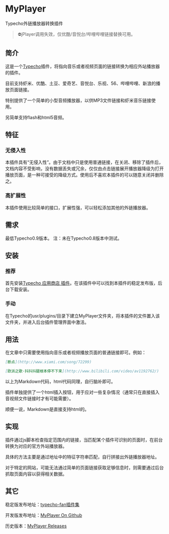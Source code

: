 MyPlayer
========

Typecho外链播放器转换插件

 > :no_entry:jPlayer调用失效，仅优酷/音悦台/哔哩哔哩链接替换可用。

## 简介

这是一个[Typecho][1]插件，将指向音乐或者视频页面的链接转换为相应外站播放器的插件。

目前支持虾米、优酷、土豆、爱奇艺、音悦台、乐视、56、哔哩哔哩、新浪的播放页面链接。

特别提供了一个简单的小型音频播放器，以供MP3文件链接和虾米音乐链接使用。

另简单支持flash和html5音频。

## 特征

### 无侵入性

本插件具有“无侵入性”。由于文档中只是使用普通链接，在关闭、移除了插件后，文档内容不受影响，没有数据丢失或冗余，仅仅由点击链接展开播放器降级为打开播放页面，是一种可接受的降级方式。使用后不喜欢本插件的可以随意关闭并删除之。

### 高扩展性

本插件使用比较简单的接口，扩展性强，可以轻松添加其他的外链播放器。

## 需求

最低Typecho0.9版本。
注：未在Typecho0.8版本中测试。

## 安装

### 推荐

首先安装[Typecho 应用商店 插件][4]。在该插件中可以找到本插件的稳定发布版，后台下载安装。

### 手动

在Typecho的usr/plugins/目录下建立MyPlayer文件夹，将本插件的文件置入该文件夹，并进入后台插件管理界面中激活。

## 用法

在文章中只需要使用指向音乐或者视频播放页面的普通链接即可。例如：

```markdown
[断点](http://www.xiami.com/song/72299)

[欧派之歌·抖抖抖腿根本停不下来](http://www.bilibili.com/video/av1192762/)
```

以上为Markdown代码，html代码同理，自行脑补即可。

插件单独提供了一个html插入按钮，用于应对一些复杂情况（通常只在直接插入音视频文件链接时才有可能需要）。

顺便一说，Markdown是直接支持html的。


## 实现

插件通过js脚本检查指定范围内的链接，当匹配某个插件可识别的页面时，在前台转换为对应的官方外站播放器。

具体的方法主要是通过地址中的特征字符串匹配，自行拼接出外链播放器地址。

对于特定的网站，可能无法通过简单的页面链接获取足够信息时，则需要通过后台抓取页面内容以获得相关数据。

## 其它

稳定版发布地址：[typecho-fan插件集][3]

开发版发布地址：[MyPlayer On Github][2]

历史版本：[MyPlayer Releases][5]

[1]:http://typecho.org
[2]:https://github.com/perichr/Typecho_Plugin_MyPlayer
[3]:https://github.com/typecho-fans/plugins/tree/master/MyPlayer
[4]:https://github.com/typecho-app-store/AppStore
[5]:https://github.com/perichr/Typecho_Plugin_MyPlayer/releases

